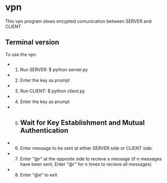 # vpn

This vpn program alows encypted comunication between SERVER and CLIENT

## Terminal version
To use the vpn
* 1. Run SERVER: $ python server.py
* 2. Enter the key as prumpt
* 3. Run CLIENT: $ python client.py
* 4. Enter the key as prumpt
* 5. ## Wait for Key Establishment and Mutual Authentication ##
* 6. Enter message to be sent at either SERVER side or CLIENT side.
* 7. Enter "@r" at the opposite side to recieve a message (if n messages have been sent, Enter "@r" for n times to recieve all messages)
* 8. Enter "@e" to exit
